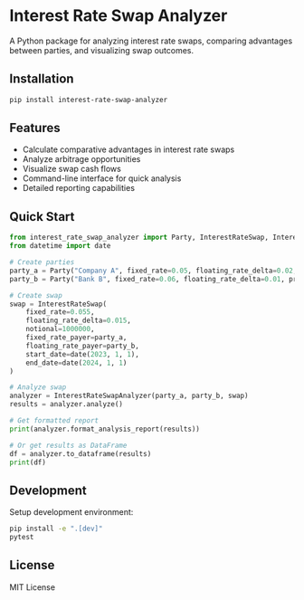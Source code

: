 # Interest Rate Swap Analyzer

A Python package for analyzing interest rate swaps, comparing advantages between parties, and visualizing swap outcomes.

## Installation

```bash
pip install interest-rate-swap-analyzer
```

## Features

- Calculate comparative advantages in interest rate swaps
- Analyze arbitrage opportunities
- Visualize swap cash flows
- Command-line interface for quick analysis
- Detailed reporting capabilities

## Quick Start

```python
from interest_rate_swap_analyzer import Party, InterestRateSwap, InterestRateSwapAnalyzer
from datetime import date

# Create parties
party_a = Party("Company A", fixed_rate=0.05, floating_rate_delta=0.02, preference="fixed")
party_b = Party("Bank B", fixed_rate=0.06, floating_rate_delta=0.01, preference="floating")

# Create swap
swap = InterestRateSwap(
    fixed_rate=0.055,
    floating_rate_delta=0.015,
    notional=1000000,
    fixed_rate_payer=party_a,
    floating_rate_payer=party_b,
    start_date=date(2023, 1, 1),
    end_date=date(2024, 1, 1)
)

# Analyze swap
analyzer = InterestRateSwapAnalyzer(party_a, party_b, swap)
results = analyzer.analyze()

# Get formatted report
print(analyzer.format_analysis_report(results))

# Or get results as DataFrame
df = analyzer.to_dataframe(results)
print(df)
```

## Development

Setup development environment:

```bash
pip install -e ".[dev]"
pytest
```

## License

MIT License
